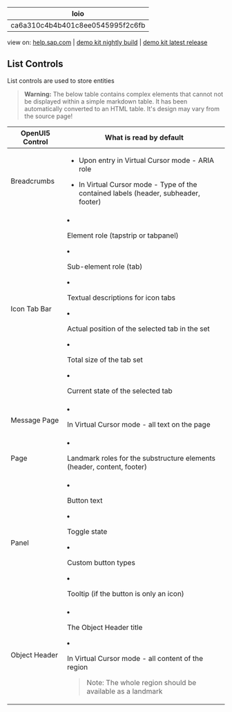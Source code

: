 | loio |
| -----|
| ca6a310c4b4b401c8ee0545995f2c6fb |

<div id="loio">

view on: [help.sap.com](https://help.sap.com/viewer/DRAFT/3237636b137e43519a20ad5513c49ccb/latest/en-US/ca6a310c4b4b401c8ee0545995f2c6fb.html) | [demo kit nightly build](https://openui5nightly.hana.ondemand.com/#/topic/ca6a310c4b4b401c8ee0545995f2c6fb) | [demo kit latest release](https://openui5.hana.ondemand.com/#/topic/ca6a310c4b4b401c8ee0545995f2c6fb)</div>
<!-- loioca6a310c4b4b401c8ee0545995f2c6fb -->

## List Controls

List controls are used to store entities

 > **Warning:** The below table contains complex elements that cannot not be displayed within a simple markdown table. It has been automatically converted to an HTML table. It's design may vary from the source page!

<table>
	<thead>
		<tr>
			<th> OpenUI5 Control</th>
			<th>What is read by default</th>
		</tr>
	</thead>
	<tbody>
		<tr>
			<td>Breadcrumbs</td>
			<td>

 -   Upon entry in Virtual Cursor mode - ARIA role
 -   In Virtual Cursor mode - Type of the contained labels \(header, subheader, footer\)
			</td>
		</tr>
		<tr>
			<td>Icon Tab Bar</td>
			<td>

 -   Element role \(tapstrip or tabpanel\)
 -   Sub-element role \(tab\)

 -   Textual descriptions for icon tabs

 -   Actual position of the selected tab in the set

 -   Total size of the tab set

 -   Current state of the selected tab
			</td>
		</tr>
		<tr>
			<td>Message Page</td>
			<td>

 -   In Virtual Cursor mode - all text on the page
			</td>
		</tr>
		<tr>
			<td>Page</td>
			<td>

 -   Landmark roles for the substructure elements \(header, content, footer\)
			</td>
		</tr>
		<tr>
			<td>Panel</td>
			<td>

 -   Button text
 -   Toggle state

 -   Custom button types

 -   Tooltip \(if the button is only an icon\)
			</td>
		</tr>
		<tr>
			<td>Object Header</td>
			<td>

 -   The Object Header title
 -   In Virtual Cursor mode - all content of the region


 > Note:
 > The whole region should be available as a landmark
			</td>
		</tr>
	</tbody>
</table>
